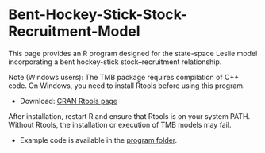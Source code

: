 # Bent-Hockey-Stick-Stock-Recruitment-Model 

This page provides an R program designed for the state-space Leslie model incorporating a bent hockey-stick stock–recruitment relationship.

Note (Windows users): The TMB package requires compilation of C++ code. On Windows, you need to install Rtools before using this program.

- Download: [CRAN Rtools page](https://cran.r-project.org/bin/windows/Rtools/rtools40.html)

After installation, restart R and ensure that Rtools is on your system PATH.
Without Rtools, the installation or execution of TMB models may fail.

- Example code is available in the [program folder](https://github.com/OkamuraHiroshi/Bent-Hockey-Stick-Stock-Recruitment-Model/blob/main/program/Readme).
